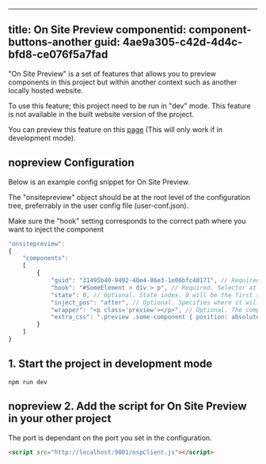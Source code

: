 ---
title:  On Site Preview
componentid: component-buttons-another
guid: 4ae9a305-c42d-4d4c-bfd8-ce076f5a7fad
----

"On Site Preview" is a set of features that allows you to preview components in this project but within another context such as another locally hosted website.

To use this feature; this project need to be run in "dev" mode. This feature is not available in the built website version of the project.

You can preview this feature on this [page](/example/components/OnSitePreview.html) (This will only work if in development mode).

## nopreview Configuration
Below is an example config snippet for On Site Preview.

The "onsitepreview" object should be at the root level of the configuration tree, preferrably in the user config file (user-conf.json).

Make sure the "hook" setting corresponds to the correct path where you want to inject the component

```js
"onsitepreview":
{
    "components":
    [
        {
            "guid": "31495b40-9492-40e4-86e3-1e06bfc40171", // Required. GUID of the compontent
            "hook": "#SomeElement > div > p", // Required. Selector at which the component will be injected
            "state": 0, // Optional. State index. 0 will be the first state that is defined. Defaults to 0.
            "inject_pos": "after", // Optional. Specifies where it will be injected in relation to the selector. Before, after, append or prepend. Defaults to after.
            "wrapper": "<p class='preview'></p>", // Optional. The component will be wrapped in this tag if specified.
            "extra_css": ".preview .some-component { position: absolute; width: 100%; }" // Optional. This CSS will be injected in the page in addition to the component.
        }
    ]
}
```

## 1. Start the project in development mode

```shell
npm run dev
```

## nopreview 2. Add the script for On Site Preview in your other project
The port is dependant on the port you set in the configuration.

```html
<script src="http://localhost:9001/ospClient.js"></script>
```
